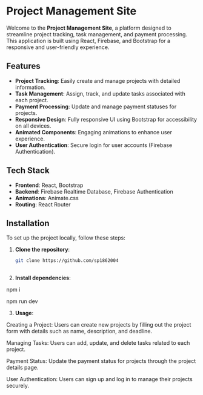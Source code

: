 # Project Management Site

Welcome to the **Project Management Site**, a platform designed to streamline project tracking, task management, and payment processing. This application is built using React, Firebase, and Bootstrap for a responsive and user-friendly experience.


## Features

- **Project Tracking**: Easily create and manage projects with detailed information.
- **Task Management**: Assign, track, and update tasks associated with each project.
- **Payment Processing**: Update and manage payment statuses for projects.
- **Responsive Design**: Fully responsive UI using Bootstrap for accessibility on all devices.
- **Animated Components**: Engaging animations to enhance user experience.
- **User Authentication**: Secure login for user accounts (Firebase Authentication).

## Tech Stack

- **Frontend**: React, Bootstrap
- **Backend**: Firebase Realtime Database, Firebase Authentication
- **Animations**: Animate.css
- **Routing**: React Router

## Installation

To set up the project locally, follow these steps:

1. **Clone the repository**:
   ```bash
   git clone https://github.com/sp1862004
  
2. **Install dependencies**:

npm i

npm run dev

3. **Usage**:

Creating a Project: Users can create new projects by filling out the project form with details such as name, description, and deadline.

Managing Tasks: Users can add, update, and delete tasks related to each project.

Payment Status: Update the payment status for projects through the project details page.

User Authentication: Users can sign up and log in to manage their projects securely.